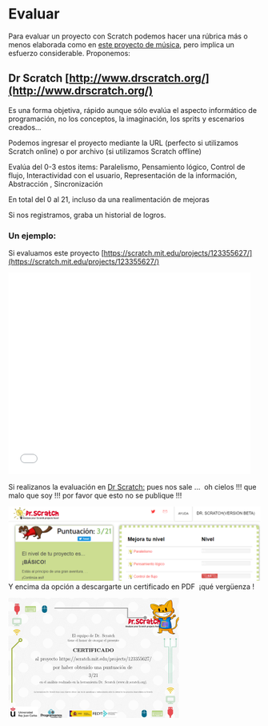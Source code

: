 
# Evaluar

Para evaluar un proyecto con Scratch podemos hacer una rúbrica más o menos elaborada como en [este proyecto de música](http://eduteka.icesi.edu.co/proyectos.php/2/6548), pero implica un esfuerzo considerable. Proponemos:

## Dr Scratch [http://www.drscratch.org/](http://www.drscratch.org/)

Es una forma objetiva, rápido aunque sólo evalúa el aspecto informático de programación, no los conceptos, la imaginación, los sprits y escenarios creados... 

Podemos ingresar el proyecto mediante la URL (perfecto si utilizamos Scratch online) o por archivo (si utilizamos Scratch offline)

Evalúa del 0-3 estos items:
Paralelismo, Pensamiento lógico, Control de flujo, Interactividad con el usuario, Representación de la información, Abstracción
, Sincronización

En total del 0 al 21, incluso da una realimentación de mejoras

Si nos registramos, graba un historial de logros.

### Un ejemplo:

Si evaluamos este proyecto [https://scratch.mit.edu/projects/123355627/](https://scratch.mit.edu/projects/123355627/)

<iframe width="485" height="402" allowtransparency="true" src="//scratch.mit.edu/projects/embed/123355627/?autostart=false" frameborder="0" allowfullscreen=""></iframe>

Si realizanos la evaluación en [Dr Scratch:](http://drscratch.programamos.es/) pues nos sale ...  oh cielos !!! que malo que soy !!! por favor que esto no se publique !!!

![](img/2016-10-01_07_49_22-Dr._Scratch.png)
Y encima da opción a descargarte un certificado en PDF  ¡qué vergüenza !

![](img/2016-10-01_07_51_07-https---scratch.mit_PDF-XChange_Viewer.png)
